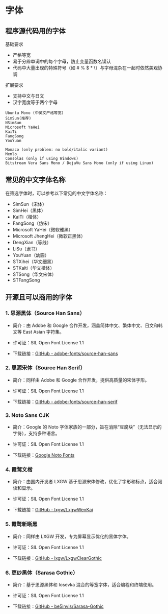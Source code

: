 #  字体

## 程序源代码用的字体
基础要求
- 严格等宽
- 易于分辨单词中的每个字母，防止变量函数名误认
- 代码中大量出现的特殊符号（如 # % $ * \）与字母混杂在一起时依然美观协调

扩展要求
- 支持中文与日文
- 汉字宽度等于两个字母

```
Ubuntu Mono (中英文严格等宽)
SimSun(推荐)
NSimSun
Microsoft YaHei
KaiTi
FangSong
YouYuan

Monaco (only problem: no bold/italic variant)
Menlo
Consolas (only if using Windows)
Bitstream Vera Sans Mono / DejaVu Sans Mono (only if using Linux)
```
## 常见的中文字体名称
在筛选字体时，可以参考以下常见的中文字体名称：

- SimSun（宋体）
- SimHei（黑体）
- KaiTi（楷体）
- FangSong（仿宋）
- Microsoft YaHei（微软雅黑）
- Microsoft JhengHei（微软正黑体）
- DengXian（等线）
- LiSu（隶书）
- YouYuan（幼圆）
- STXihei（华文细黑）
- STKaiti（华文楷体）
- STSong（华文宋体）
- STFangSong

## 开源且可以商用的字体

### 1. 思源黑体（Source Han Sans）

- 简介：由 Adobe 和 Google 合作开发，涵盖简体中文、繁体中文、日文和韩文等 East Asian 字符集。

- 许可证：SIL Open Font License 1.1

- 下载链接：[GitHub - adobe-fonts/source-han-sans](https://github.com/adobe-fonts/source-han-sans)

### 2. 思源宋体（Source Han Serif）

- 简介：同样由 Adobe 和 Google 合作开发，提供高质量的宋体字形。

- 许可证：SIL Open Font License 1.1

- 下载链接：[GitHub - adobe-fonts/source-han-serif](https://github.com/adobe-fonts/source-han-serif)

### 3. Noto Sans CJK

- 简介：Google 的 Noto 字体家族的一部分，旨在消除“豆腐块”（无法显示的字符），支持多种语言。

- 许可证：SIL Open Font License 1.1

- 下载链接：[Google Noto Fonts](https://www.google.com/get/noto/#sans-hans)

### 4. 霞鹜文楷

- 简介：由国内开发者 LXGW 基于思源宋体修改，优化了字形和标点，适合阅读和显示。

- 许可证：SIL Open Font License 1.1

- 下载链接：[GitHub - lxgw/LxgwWenKai](https://github.com/lxgw/LxgwWenKai)

### 5. 霞鹜新晰黑

- 简介：同样由 LXGW 开发，专为屏幕显示优化的黑体字体。

- 许可证：SIL Open Font License 1.1

- 下载链接：[GitHub - lxgw/LxgwClearGothic](https://github.com/lxgw/LxgwClearGothic)

### 6. 更纱黑体（Sarasa Gothic）

- 简介：基于思源黑体和 Iosevka 混合的等宽字体，适合编程和终端使用。

- 许可证：SIL Open Font License 1.1

- 下载链接：[GitHub - be5invis/Sarasa-Gothic](https://github.com/be5invis/Sarasa-Gothic)
